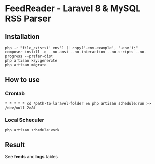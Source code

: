 # FeedReader - Laravel 8 & MySQL RSS Parser

## Installation
```
php -r "file_exists('.env') || copy('.env.example', '.env');"
composer install -q --no-ansi --no-interaction --no-scripts --no-progress --prefer-dist
php artisan key:generate
php artisan migrate
```

## How to use
### Crontab
```
* * * * * cd /path-to-laravel-folder && php artisan schedule:run >> /dev/null 2>&1
```

### Local Scheduler
```
php artisan schedule:work
```

## Result
See **feeds** and **logs** tables
